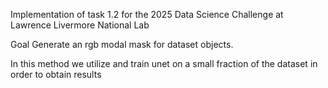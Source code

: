 Implementation of task 1.2 for the 2025 Data Science Challenge at Lawrence Livermore National Lab

Goal Generate an rgb modal mask for dataset objects.

In this method we utilize and train unet on a small fraction of the dataset in order to obtain results